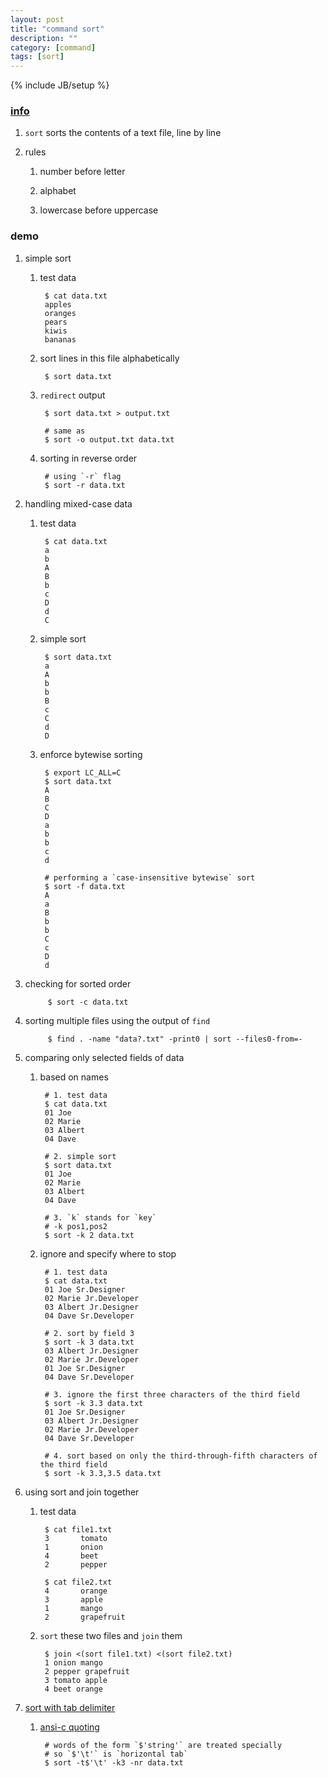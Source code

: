 ```yaml
---
layout: post
title: "command sort"
description: ""
category: [command]
tags: [sort]
---
```

{% include JB/setup %}


### [info](http://www.computerhope.com/unix/usort.htm)

1. `sort` sorts the contents of a text file, line by line

1. rules

    1. number before letter

    1. alphabet

    1. lowercase before uppercase

### demo

1. simple sort

    1. test data

            $ cat data.txt
            apples
            oranges
            pears
            kiwis
            bananas

    1. sort lines in this file alphabetically

            $ sort data.txt

    1. `redirect` output

            $ sort data.txt > output.txt

            # same as
            $ sort -o output.txt data.txt

    1. sorting in reverse order

            # using `-r` flag
            $ sort -r data.txt

1. handling mixed-case data

    1. test data

            $ cat data.txt
            a
            b
            A
            B
            b
            c
            D
            d
            C

    1. simple sort

            $ sort data.txt
            a
            A
            b
            b
            B
            c
            C
            d
            D

    1. enforce bytewise sorting

            $ export LC_ALL=C
            $ sort data.txt
            A
            B
            C
            D
            a
            b
            b
            c
            d

            # performing a `case-insensitive bytewise` sort
            $ sort -f data.txt
            A
            a
            B
            b
            b
            C
            c
            D
            d

1. checking for sorted order

            $ sort -c data.txt

1. sorting multiple files using the output of `find`

            $ find . -name "data?.txt" -print0 | sort --files0-from=-

1. comparing only selected fields of data

    1. based on names

            # 1. test data
            $ cat data.txt
            01 Joe
            02 Marie
            03 Albert
            04 Dave

            # 2. simple sort
            $ sort data.txt
            01 Joe
            02 Marie
            03 Albert
            04 Dave

            # 3. `k` stands for `key`
            # -k pos1,pos2
            $ sort -k 2 data.txt

    1. ignore and specify where to stop

            # 1. test data
            $ cat data.txt
            01 Joe Sr.Designer
            02 Marie Jr.Developer
            03 Albert Jr.Designer
            04 Dave Sr.Developer

            # 2. sort by field 3
            $ sort -k 3 data.txt
            03 Albert Jr.Designer
            02 Marie Jr.Developer
            01 Joe Sr.Designer
            04 Dave Sr.Developer

            # 3. ignore the first three characters of the third field
            $ sort -k 3.3 data.txt
            01 Joe Sr.Designer
            03 Albert Jr.Designer
            02 Marie Jr.Developer
            04 Dave Sr.Developer

            # 4. sort based on only the third-through-fifth characters of the third field
            $ sort -k 3.3,3.5 data.txt

1. using sort and join together

    1. test data

            $ cat file1.txt
            3       tomato
            1       onion
            4       beet
            2       pepper

            $ cat file2.txt
            4       orange
            3       apple
            1       mango
            2       grapefruit

    1. `sort` these two files and `join` them

            $ join <(sort file1.txt) <(sort file2.txt)
            1 onion mango
            2 pepper grapefruit
            3 tomato apple
            4 beet orange

1. [sort with tab delimiter](http://stackoverflow.com/questions/1037365/unix-sort-with-tab-delimiter)

    1. [ansi-c quoting](http://www.gnu.org/software/bash/manual/bashref.html#ANSI_002dC-Quoting)

            # words of the form `$'string'` are treated specially
            # so `$'\t'` is `horizontal tab`
            $ sort -t$'\t' -k3 -nr data.txt
